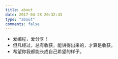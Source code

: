 ```yaml
---
title: about
date: 2017-04-28 20:32:43
type: "about"
comments: false
---
```


- 爱编程，爱分享！
- 但凡经过，总有收获，能讲得出来的，才算是收获。
- 希望你我都能长成自己希望的样子。

